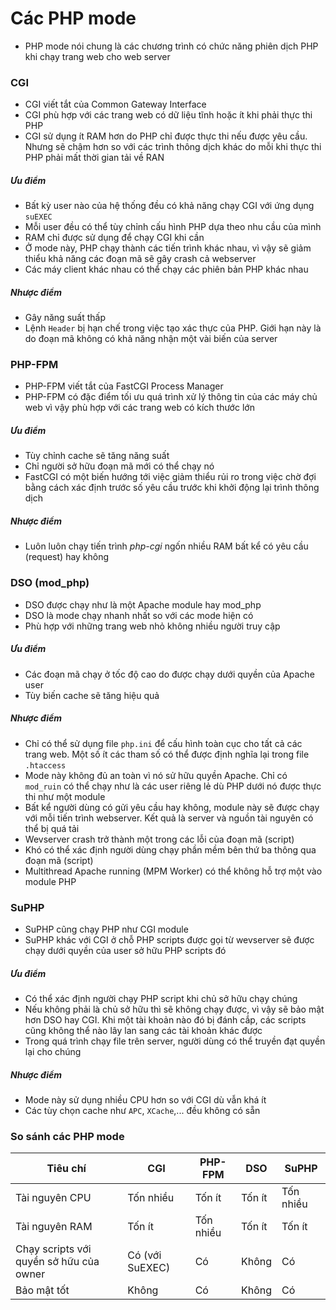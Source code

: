 # Các PHP mode
- PHP mode nói chung là các chương trình có chức năng phiên dịch PHP khi chạy trang web cho web server

### CGI
- CGI viết tắt của Common Gateway Interface
- CGI phù hợp với các trang web có dữ liệu tĩnh hoặc ít khi phải thực thi PHP
- CGI sử dụng ít RAM hơn do PHP chỉ được thực thi nếu được yêu cầu. Nhưng sẽ chậm hơn so với các trình thông dịch khác do mỗi khi thực thi PHP phải mất thời gian tải về RAN
##### Ưu điểm
- Bất kỳ user nào của hệ thống đều có khả năng chạy CGI với ứng dụng ```suEXEC```
- Mỗi user đều có thể tùy chỉnh cấu hình PHP dựa theo nhu cầu của mình
- RAM chỉ được sử dụng để chạy CGI khi cần
- Ở mode này, PHP chạy thành các tiến trình khác nhau, vì vậy sẽ giảm thiểu khả năng các đoạn mã sẽ gây crash cả webserver
- Các máy client khác nhau có thể chạy các phiên bản PHP khác nhau

##### Nhược điểm
- Gây năng suất thấp
- Lệnh ```Header``` bị hạn chế trong việc tạo xác thực của PHP. Giới hạn này là do đoạn mã không có khả năng nhận một vài biến của server

### PHP-FPM
- PHP-FPM viết tắt của FastCGI Process Manager
- PHP-FPM có đặc điểm tối ưu quá trình xử lý thông tin của các máy chủ web vì vậy phù hợp với các trang web có kích thước lớn

##### Ưu điểm
- Tùy chỉnh cache sẽ tăng năng suất
- Chỉ người sở hữu đoạn mã mới có thể chạy nó
- FastCGI có một biến hướng tới việc giảm thiểu rủi ro trong việc chờ đợi bằng cách xác định trước số yêu cầu trước khi khởi động lại trình thông dịch

##### Nhược điểm
- Luôn luôn chạy tiến trình *php-cgi* ngốn nhiều RAM bất kể có yêu cầu (request) hay không

### DSO (mod_php)
- DSO được chạy như là một Apache module hay mod_php
- DSO là mode chạy nhanh nhất so với các mode hiện có
- Phù hợp với những trang web nhỏ không nhiều người truy cập

##### Ưu điểm
- Các đoạn mã chạy ở tốc độ cao do được chạy dưới quyền của Apache user
- Tùy biến cache sẽ tăng hiệu quả

##### Nhược điểm
- Chỉ có thể sử dụng file ```php.ini``` để cấu hình toàn cục cho tất cả các trang web. Một số ít các tham số có thể được định nghĩa lại trong file ```.htaccess```
- Mode này không đủ an toàn vì nó sử hữu quyền Apache. Chỉ có ```mod_ruin``` có thể chạy như là các user riêng lẻ dù PHP dưới nó được thực thi như một module
- Bất kể người dùng có gửi yêu cầu hay không, module này sẽ được chạy với mỗi tiến trình webserver. Kết quả là server và nguồn tài nguyên có thể bị quá tải
- Wevserver crash trở thành một trong các lỗi của đoạn mã (script)
- Khó có thể xác định người dùng chạy phần mềm bên thứ ba thông qua đoạn mã (script)
- Multithread Apache running (MPM Worker) có thể không hỗ trợ một vào module PHP

### SuPHP
- SuPHP cũng chạy PHP như CGI module
- SuPHP khác với CGI ở chỗ PHP scripts được gọi từ wevserver sẽ được chạy dưới quyền của user sở hữu PHP scripts đó

##### Ưu điểm
- Có thể xác định người chạy PHP script khi chủ sở hữu chạy chúng
- Nếu không phải là chủ sở hữu thì sẽ không chạy được, vì vậy sẽ bảo mật hơn DSO hay CGI. Khi một tài khoản nào đó bị đánh cắp, các scripts cũng không thể nào lây lan sang các tài khoản khác được
- Trong quá trình chạy file trên server, người dùng có thể truyền đạt quyền lại cho chúng

##### Nhược điểm
- Mode này sử dụng nhiều CPU hơn so với CGI dù vẫn khá ít
- Các tùy chọn cache như ```APC```, ```XCache```,... đều không có sẵn

### So sánh các PHP mode
| Tiêu chí | CGI | PHP-FPM | DSO | SuPHP |
| - | - | - | - | - |
| Tài nguyên CPU | Tốn nhiều | Tốn ít | Tốn ít | Tốn nhiều |
| Tài nguyên RAM | Tốn ít | Tốn nhiều | Tốn ít | Tốn ít |
| Chạy scripts với quyền sở hữu của owner | Có (với SuEXEC) | Có | Không | Có |
| Bảo mật tốt | Không | Có | Không | Có |
